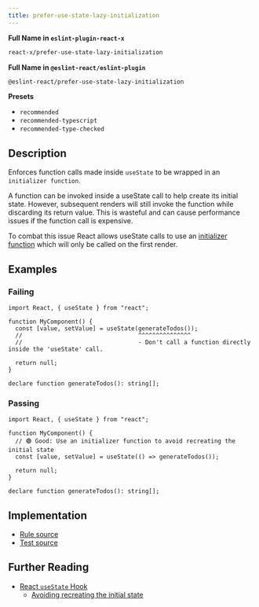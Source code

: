 ```yaml
---
title: prefer-use-state-lazy-initialization
---
```


**Full Name in `eslint-plugin-react-x`**

```sh copy
react-x/prefer-use-state-lazy-initialization
```

**Full Name in `@eslint-react/eslint-plugin`**

```sh copy
@eslint-react/prefer-use-state-lazy-initialization
```

**Presets**

- `recommended`
- `recommended-typescript`
- `recommended-type-checked`

## Description

Enforces function calls made inside `useState` to be wrapped in an `initializer function`.

A function can be invoked inside a useState call to help create its initial state. However, subsequent renders will still invoke the function while discarding its return value. This is wasteful and can cause performance issues if the function call is expensive.

To combat this issue React allows useState calls to use an [initializer function](https://react.dev/reference/react/useState#avoiding-recreating-the-initial-state) which will only be called on the first render.

## Examples

### Failing

```tsx
import React, { useState } from "react";

function MyComponent() {
  const [value, setValue] = useState(generateTodos());
  //                                 ^^^^^^^^^^^^^^^
  //                                 - Don't call a function directly inside the 'useState' call.

  return null;
}

declare function generateTodos(): string[];
```

### Passing

```tsx
import React, { useState } from "react";

function MyComponent() {
  // 🟢 Good: Use an initializer function to avoid recreating the initial state
  const [value, setValue] = useState(() => generateTodos());

  return null;
}

declare function generateTodos(): string[];
```

## Implementation

- [Rule source](https://github.com/Rel1cx/eslint-react/tree/main/packages/plugins/eslint-plugin-react-x/src/rules/prefer-use-state-lazy-initialization.ts)
- [Test source](https://github.com/Rel1cx/eslint-react/tree/main/packages/plugins/eslint-plugin-react-x/src/rules/prefer-use-state-lazy-initialization.spec.ts)

## Further Reading

- [React `useState` Hook](https://react.dev/reference/react/useState#setstate)
  - [Avoiding recreating the initial state](https://react.dev/reference/react/useState#avoiding-recreating-the-initial-state)
